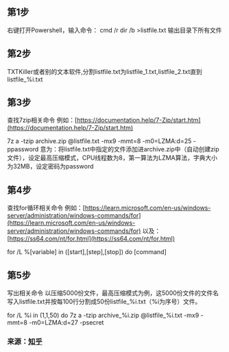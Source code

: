 ## 第1步
  右键打开Powershell，输入命令： cmd /r dir /b >listfile.txt 输出目录下所有文件
## 第2步
  TXTKiller或者别的文本软件,分割listfile.txt为listfile_1.txt,listfile_2.txt直到listfile_%i.txt

## 第3步
  查找7zip相关命令 例如：[https://documentation.help/7-Zip/start.htm](https://documentation.help/7-Zip/start.htm)

  7z a -tzip archive.zip @listfile.txt -mx9 -mmt=8 -m0=LZMA:d=25 -ppassword 意为：将listfile.txt中指定的文件添加进archive.zip中（自动创建zip文件），设定最高压缩模式，CPU线程数为8，第一算法为LZMA算法，字典大小为32MB，设定密码为password

## 第4步
  查找for循环相关命令 例如：[https://learn.microsoft.com/en-us/windows-server/administration/windows-commands/for](https://learn.microsoft.com/en-us/windows-server/administration/windows-commands/for) 以及：[https://ss64.com/nt/for.html](https://ss64.com/nt/for.html)

  for /L %[variable] in ([start],[step],[stop]) do [command]

## 第5步
 写出相关命令 以压缩5000份文件，最高压缩模式为例，这5000份文件的文件名写入listfile.txt并按每100行分割成50份listfile_%i.txt（%i为序号）文件。

for /L %i in (1,1,50) do 7z a -tzip archive_%i.zip @listfile_%i.txt -mx9 -mmt=8 -m0=LZMA:d=27 -psecret

### 来源：[知乎](https://www.zhihu.com/question/379054502/answer/1077926871)
